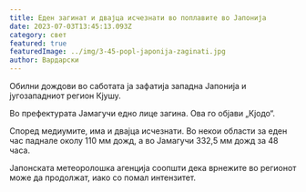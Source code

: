 ```yaml
---
title: Еден загинат и двајца исчезнати во поплавите во Јапонија
date: 2023-07-03T13:45:13.093Z
category: свет
featured: true
featuredImage: ../img/3-45-popl-japonija-zaginati.jpg
author: Вардарски
---
```

Обилни дождови во саботата ја зафатија западна Јапонија и југозападниот регион Кјушу.

Во префектурата Јамагучи едно лице загина. Ова го објави „Кјодо“.

Според медиумите, има и двајца исчезнати. Во некои области за еден час паднале околу 110 мм дожд, а во Јамагучи 332,5 мм дожд за 48 часа.

Јапонската метеоролошка агенција соопшти дека врнежите во регионот може да продолжат, иако со помал интензитет.